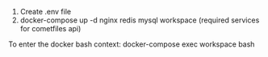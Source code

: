 1. Create .env file
2. docker-compose up -d nginx redis mysql workspace (required services for cometfiles api)

To enter the docker bash context:
	docker-compose exec workspace bash
	
